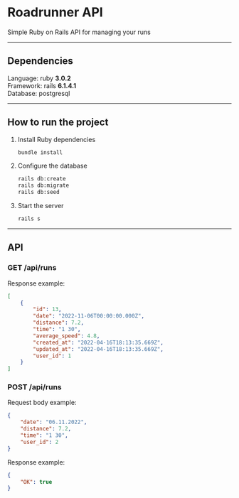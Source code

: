 # Roadrunner API

Simple Ruby on Rails API for managing your runs

---

## Dependencies
Language: ruby __3.0.2__  
Framework: rails __6.1.4.1__  
Database: postgresql

---

## How to run the project   

1. Install Ruby dependencies 
    ```bash
    bundle install
    ```

2. Configure the database
    ```bash
    rails db:create
    rails db:migrate
    rails db:seed
    ```

3. Start the server
    ```bash
    rails s
    ```


---

## API


### GET /api/runs

Response example:

```json
[
    {
        "id": 13,
        "date": "2022-11-06T00:00:00.000Z",
        "distance": 7.2,
        "time": "1 30",
        "average_speed": 4.8,
        "created_at": "2022-04-16T18:13:35.669Z",
        "updated_at": "2022-04-16T18:13:35.669Z",
        "user_id": 1
    }
]
```

### POST /api/runs

Request body example:

```json
{
    "date": "06.11.2022",
    "distance": 7.2,
    "time": "1 30",
    "user_id": 2
}
```

Response example:

```json
{
    "OK": true
}
```
